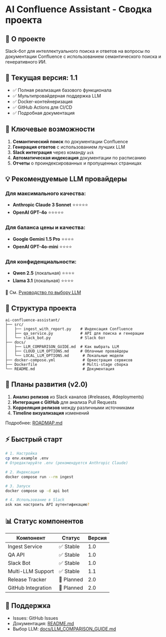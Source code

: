 # AI Confluence Assistant - Сводка проекта

## 📌 О проекте
Slack-бот для интеллектуального поиска и ответов на вопросы по документации Confluence с использованием семантического поиска и генеративного ИИ.

## 🎯 Текущая версия: 1.1
- ✅ Полная реализация базового функционала
- ✅ Мультипровайдерная поддержка LLM
- ✅ Docker-контейнеризация
- ✅ GitHub Actions для CI/CD
- ✅ Подробная документация

## 🚀 Ключевые возможности
1. **Семантический поиск** по документации Confluence
2. **Генерация ответов** с использованием лучших LLM
3. **Slack интеграция** через команду `ask`
4. **Автоматическая индексация** документации по расписанию
5. **Отчеты** о проиндексированных и пропущенных страницах

## 💡 Рекомендуемые LLM провайдеры

### Для максимального качества:
- **Anthropic Claude 3 Sonnet** ⭐⭐⭐⭐⭐
- **OpenAI GPT-4o** ⭐⭐⭐⭐⭐

### Для баланса цены и качества:
- **Google Gemini 1.5 Pro** ⭐⭐⭐⭐
- **OpenAI GPT-4o-mini** ⭐⭐⭐⭐

### Для конфиденциальности:
- **Qwen 2.5** (локальная) ⭐⭐⭐⭐
- **Llama 3.1** (локальная) ⭐⭐⭐⭐

📖 См. [Руководство по выбору LLM](docs/LLM_COMPARISON_GUIDE.md)

## 📂 Структура проекта
```
ai-confluence-assistant/
├── src/
│   ├── ingest_with_report.py    # Индексация Confluence
│   ├── qa_service.py            # API для поиска и генерации
│   └── slack_bot.py             # Slack бот
├── docs/
│   ├── LLM_COMPARISON_GUIDE.md  # Как выбрать LLM
│   ├── CLOUD_LLM_OPTIONS.md     # Облачные провайдеры
│   └── LOCAL_LLM_OPTIONS.md      # Локальные модели
├── docker-compose.yml            # Оркестрация сервисов
├── Dockerfile                    # Multi-stage сборка
└── README.md                     # Документация
```

## 🔮 Планы развития (v2.0)
1. **Анализ релизов** из Slack каналов (#releases, #deployments)
2. **Интеграция с GitHub** для анализа Pull Requests
3. **Корреляция релизов** между различными источниками
4. **Timeline визуализация** изменений

Подробнее: [ROADMAP.md](ROADMAP.md)

## ⚡ Быстрый старт
```bash
# 1. Настройка
cp env.example .env
# Отредактируйте .env (рекомендуется Anthropic Claude)

# 2. Индексация
docker compose run --rm ingest

# 3. Запуск
docker compose up -d api bot

# 4. Использование в Slack
ask как настроить API аутентификацию?
```

## 📊 Статус компонентов
| Компонент | Статус | Версия |
|-----------|--------|--------|
| Ingest Service | ✅ Stable | 1.0 |
| QA API | ✅ Stable | 1.0 |
| Slack Bot | ✅ Stable | 1.0 |
| Multi-LLM Support | ✅ Stable | 1.1 |
| Release Tracker | 🚧 Planned | 2.0 |
| GitHub Integration | 🚧 Planned | 2.0 |

## 🤝 Поддержка
- Issues: GitHub Issues
- Документация: [README.md](README.md)
- Выбор LLM: [docs/LLM_COMPARISON_GUIDE.md](docs/LLM_COMPARISON_GUIDE.md) 